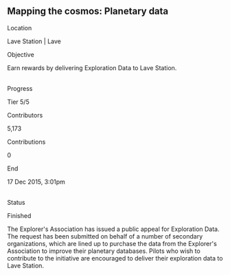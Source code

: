 ## Mapping the cosmos: Planetary data

Location

Lave Station \| Lave

Objective

Earn rewards by delivering Exploration Data to Lave Station.

\
Progress

Tier 5/5

Contributors

5,173

Contributions

0

End

17 Dec 2015, 3:01pm

\
Status

Finished

The Explorer\'s Association has issued a public appeal for Exploration
Data. The request has been submitted on behalf of a number of secondary
organizations, which are lined up to purchase the data from the
Explorer\'s Association to improve their planetary databases. Pilots who
wish to contribute to the initiative are encouraged to deliver their
exploration data to Lave Station.
